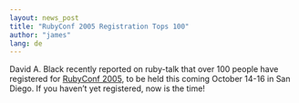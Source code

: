 ```yaml
---
layout: news_post
title: "RubyConf 2005 Registration Tops 100"
author: "james"
lang: de
---
```


David A. Black recently reported on ruby-talk that over 100 people have
registered for [RubyConf 2005][1], to be held this coming October 14-16
in San Diego. If you haven’t yet registered, now is the time!



[1]: http://www.rubyconf.org/ 
